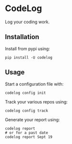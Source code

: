 # CodeLog

Log your coding work.

## Installation

Install from pypi using:

```shell
pip install -U codelog
```

## Usage

Start a configuration file with:

```shell
codelog config init
```

Track your various repos using:

```shell
codelog config track
```

Generate your report using:


```shell
codelog report
# or for a past date
codelog report Sept 19
```

